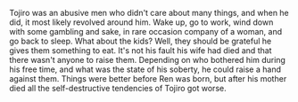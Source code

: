 Tojiro was an abusive men who didn't care about many things, and when he did, it most likely revolved around him. Wake up, go to work, wind down with some gambling and sake, in rare occasion company of a woman, and go back to sleep. What about the kids? Well, they should be grateful he gives them something to eat. It's not his fault his wife had died and that there wasn't anyone to raise them. Depending on who bothered him during his free time, and what was the state of his soberty, he could raise a hand against them.
Things were better before Ren was born, but after his mother died all the self-destructive tendencies of Tojiro got worse.